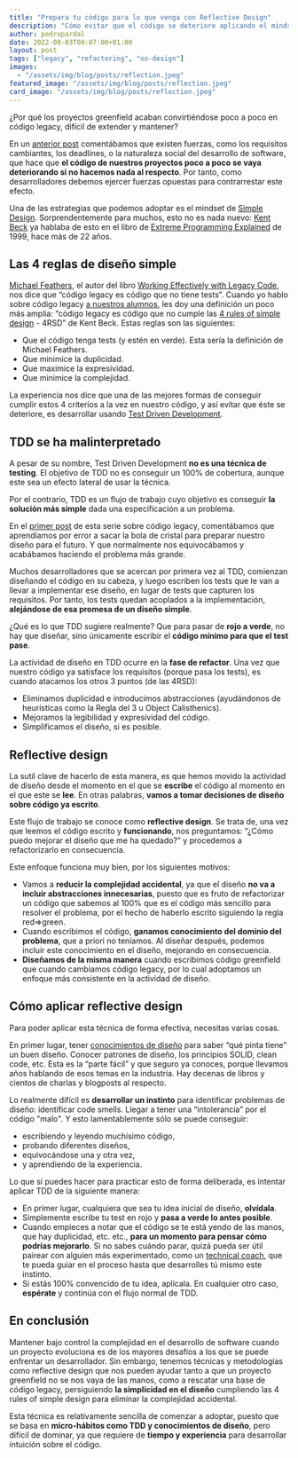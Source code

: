 ```yaml
---
title: "Prepara tu código para lo que venga con Reflective Design"
description: "Cómo evitar que el código se deteriore aplicando el mindset de Simple Design"
author: pedropardal
date: 2022-08-03T00:07:00+01:00
layout: post
tags: ["legacy", "refactoring", "oo-design"]
images:
  - "/assets/img/blog/posts/reflection.jpeg"
featured_image: "/assets/img/blog/posts/reflection.jpeg"
card_image: "/assets/img/blog/posts/reflection.jpeg"
---
```


¿Por qué los proyectos greenfield acaban convirtiéndose poco a poco en código legacy, difícil de extender y mantener?

En un [anterior post](https://www.exeal.com/blog/2021/03/por-que-el-codigo-degenera/) comentábamos que existen fuerzas, como los requisitos cambiantes, los deadlines, o la naturaleza social del desarrollo de software, que hace que **el código de nuestros proyectos poco a poco se vaya deteriorando si no hacemos nada al respecto**. Por tanto, como desarrolladores debemos ejercer fuerzas opuestas para contrarrestar este efecto.

Una de las estrategias que podemos adoptar es el mindset de [Simple Design](https://wiki.c2.com/?DoSimpleThings). Sorprendentemente para muchos, esto no es nada nuevo: [Kent Beck](https://twitter.com/KentBeck) ya hablaba de esto en el libro de [Extreme Programming Explained](https://www.amazon.es/Extreme-Programming-Explained-Embrace-Embracing/dp/0321278658) de 1999, hace más de 22 años.

## Las 4 reglas de diseño simple

[Michael Feathers](https://twitter.com/mfeathers), el autor del libro [Working Effectively with Legacy Code](https://www.amazon.es/Working-Effectively-Legacy-Robert-Martin/dp/0131177052), nos dice que “código legacy es código que no tiene tests”. Cuando yo hablo sobre código legacy [a nuestros alumnos](https://www.exeal.com/cursos/legacy-code/), les doy una definición un poco más amplia: “código legacy es código que no cumple las [4 rules of simple design](https://martinfowler.com/bliki/BeckDesignRules.html) - 4RSD” de Kent Beck. Estas reglas son las siguientes:

- Que el código tenga tests (y estén en verde). Esta sería la definición de Michael Feathers.
- Que minimice la duplicidad.
- Que maximice la expresividad.
- Que minimice la complejidad.

La experiencia nos dice que una de las mejores formas de conseguir cumplir estos 4 criterios a la vez en nuestro código, y así evitar que éste se deteriore, es desarrollar usando [Test Driven Development](https://www.exeal.com/cursos/test-driven-development/).

## TDD se ha malinterpretado

A pesar de su nombre, Test Driven Development **no es una técnica de testing**. El objetivo de TDD no es conseguir un 100% de cobertura, aunque este sea un efecto lateral de usar la técnica.

Por el contrario, TDD es un flujo de trabajo cuyo objetivo es conseguir **la solución más simple** dada una especificación a un problema.

En el [primer post](https://www.exeal.com/blog/2021/03/por-que-el-codigo-degenera/) de esta serie sobre código legacy, comentábamos que aprendíamos por error a sacar la bola de cristal para preparar nuestro diseño para el futuro. Y que normalmente nos equivocábamos y acabábamos haciendo el problema más grande.

Muchos desarrolladores que se acercan por primera vez al TDD, comienzan diseñando el código en su cabeza, y luego escriben los tests que le van a llevar a implementar ese diseño, en lugar de tests que capturen los requisitos. Por tanto, los tests quedan acoplados a la implementación, **alejándose de esa promesa de un diseño simple**.

¿Qué es lo que TDD sugiere realmente? Que para pasar de **rojo a verde**, no hay que diseñar, sino únicamente escribir el **código mínimo para que el test pase**.

La actividad de diseño en TDD ocurre en la **fase de refactor**. Una vez que nuestro código ya satisface los requisitos (porque pasa los tests), es cuando atacamos los otros 3 puntos (de las 4RSD):

- Eliminamos duplicidad e introducimos abstracciones (ayudándonos de heurísticas como la Regla del 3 u Object Calisthenics).
- Mejoramos la legibilidad y expresividad del código.
- Simplificamos el diseño, si es posible.

## Reflective design

La sutil clave de hacerlo de esta manera, es que hemos movido la actividad de diseño desde el momento en el que se **escribe** el código al momento en el que este se **lee**. En otras palabras, **vamos a tomar decisiones de diseño sobre código ya escrito**.

Este flujo de trabajo se conoce como **reflective design**. Se trata de, una vez que leemos el código escrito y **funcionando**, nos preguntamos: “¿Cómo puedo mejorar el diseño que me ha quedado?” y procedemos a refactorizarlo en consecuencia.

Este enfoque funciona muy bien, por los siguientes motivos:

- Vamos a **reducir la complejidad accidental**, ya que el diseño **no va a incluir abstracciones innecesarias**, puesto que es fruto de refactorizar un código que sabemos al 100% que es el código más sencillo para resolver el problema, por el hecho de haberlo escrito siguiendo la regla red=>green.
- Cuando escribimos el código, **ganamos conocimiento del dominio del problema**, que a priori no teníamos. Al diseñar después, podemos incluir este conocimiento en el diseño, mejorando en consecuencia.
- **Diseñamos de la misma manera** cuando escribimos código greenfield que cuando cambiamos código legacy, por lo cual adoptamos un enfoque más consistente en la actividad de diseño.

## Cómo aplicar reflective design

Para poder aplicar esta técnica de forma efectiva, necesitas varias cosas.

En primer lugar, tener [conocimientos de diseño](https://www.exeal.com/cursos/diseno-orientado-a-objetos/) para saber “qué pinta tiene” un buen diseño. Conocer patrones de diseño, los principios SOLID, clean code, etc. Esta es la “parte fácil” y que seguro ya conoces, porque llevamos años hablando de esos temas en la industria. Hay decenas de libros y cientos de charlas y blogposts al respecto.

Lo realmente difícil es **desarrollar un instinto** para identificar problemas de diseño: identificar code smells. Llegar a tener una “intolerancia” por el código "malo". Y esto lamentablemente sólo se puede conseguir:

- escribiendo y leyendo muchísimo código,
- probando diferentes diseños,
- equivocándose una y otra vez,
- y aprendiendo de la experiencia.

Lo que sí puedes hacer para practicar esto de forma deliberada, es intentar aplicar TDD de la siguiente manera:

- En primer lugar, cualquiera que sea tu idea inicial de diseño, **olvídala**.
- Simplemente escribe tu test en rojo y **pasa a verde lo antes posible**.
- Cuando empieces a notar que el código se te está yendo de las manos, que hay duplicidad, etc. etc., **para un momento para pensar cómo podrías mejorarlo**. Si no sabes cuándo parar, quizá pueda ser útil pairear con alguien más experimentado, como un [technical coach](https://www.exeal.com/), que te pueda guiar en el proceso hasta que desarrolles tú mismo este instinto.
- Si estás 100% convencido de tu idea, aplícala. En cualquier otro caso, **espérate** y continúa con el flujo normal de TDD.

## En conclusión

Mantener bajo control la complejidad en el desarrollo de software cuando un proyecto evoluciona es de los mayores desafíos a los que se puede enfrentar un desarrollador. Sin embargo, tenemos técnicas y metodologías como reflective design que nos pueden ayudar tanto a que un proyecto greenfield no se nos vaya de las manos, como a rescatar una base de código legacy, persiguiendo **la simplicidad en el diseño** cumpliendo las 4 rules of simple design para eliminar la complejidad accidental.

Esta técnica es relativamente sencilla de comenzar a adoptar, puesto que se basa en **micro-hábitos como TDD y conocimientos de diseño**, pero difícil de dominar, ya que requiere de **tiempo y experiencia** para desarrollar intuición sobre el código.
